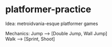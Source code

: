 # platformer-practice

Idea: metroidvania-esque platformer games

Mechanics: 
Jump --> [Double Jump, Wall Jump]<br>
Walk --> [Sprint, Shoot]
